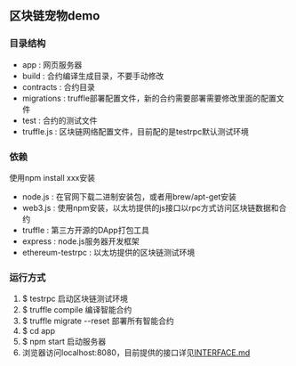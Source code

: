 ## 区块链宠物demo
### 目录结构
- app : 网页服务器
- build : 合约编译生成目录，不要手动修改
- contracts : 合约目录
- migrations : truffle部署配置文件，新的合约需要部署需要修改里面的配置文件
- test : 合约的测试文件
- truffle.js : 区块链网络配置文件，目前配的是testrpc默认测试环境

### 依赖
使用npm install xxx安装
- node.js : 在官网下载二进制安装包，或者用brew/apt-get安装
- web3.js : 使用npm安装，以太坊提供的js接口以rpc方式访问区块链数据和合约
- truffle : 第三方开源的DApp打包工具
- express : node.js服务器开发框架
- ethereum-testrpc : 以太坊提供的区块链测试环境

### 运行方式
1. $ testrpc
启动区块链测试环境
2. $ truffle compile 
编译智能合约
3. $ truffle migrate --reset
部署所有智能合约
4. $ cd app
5. $ npm start
启动服务器
6. 浏览器访问localhost:8080，目前提供的接口详见[INTERFACE.md](blob/master/INTERFACE.md)